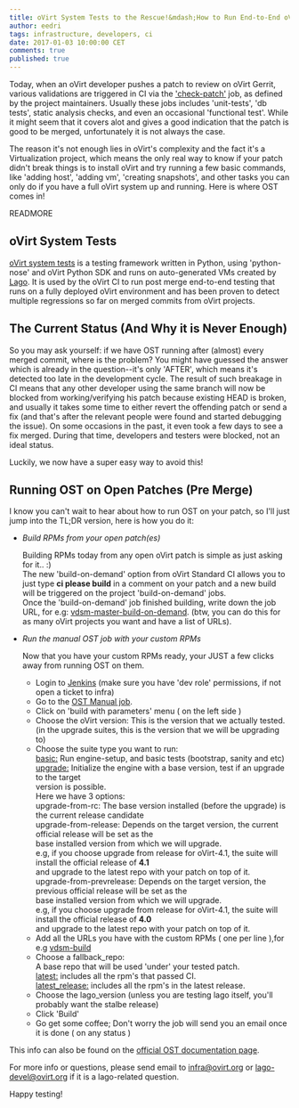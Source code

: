 ```yaml
---
title: oVirt System Tests to the Rescue!&mdash;How to Run End-to-End oVirt Tests on Your Patch
author: eedri
tags: infrastructure, developers, ci
date: 2017-01-03 10:00:00 CET
comments: true
published: true
---
```


Today, when an oVirt developer pushes a patch to review on oVirt Gerrit, various validations are triggered in CI via the ['check-patch'](http://ovirt-infra-docs.readthedocs.io/en/latest/CI/Build_and_test_standards.html) job, as defined by the project maintainers. Usually these jobs includes 'unit-tests', 'db tests', static analysis checks, and even an occasional 'functional test'. While it might seem that it covers alot and gives a good indication that the patch is good to be merged, unfortunately it is not always the case.

The reason it's not enough lies in oVirt's complexity and the fact it's a Virtualization project, which means the only real way to know if your patch didn't break things is to install oVirt and try running a few basic commands, like 'adding host', 'adding vm', 'creating snapshots', and other tasks you can only do if you have a full oVirt system up and running. Here is where OST comes in!

READMORE

## oVirt System Tests

[oVirt system tests](http://ovirt-system-tests.readthedocs.io) is a testing framework written in Python, using 'python-nose' and oVirt Python SDK and runs on auto-generated VMs created by [Lago](http://lago.readthedocs.io). It is used by the oVirt CI to run post merge end-to-end testing that runs on a fully deployed oVirt environment and has been proven to detect multiple
regressions so far on merged commits from oVirt projects.

## The Current Status (And Why it is Never Enough)

So you may ask yourself: if we have OST running after (almost) every merged commit, where is the problem? You might have guessed the answer which is already in the question--it's only 'AFTER', which means it's detected too late in the development cycle. The result of such breakage in CI means that any other developer using the same branch will now be blocked from working/verifying his patch because existing HEAD is broken, and usually it takes some time to either revert the offending patch or send a fix (and that's after the relevant people were found and started debugging the issue). On some occasions in the past, it even took a few days to see a fix merged. During that time, developers and testers were blocked, not an ideal status.

Luckily, we now have a super easy way to avoid this!

## Running OST on Open Patches (Pre Merge)

I know you can't wait to hear about how to run OST on your patch, so I'll just jump into the TL;DR version, here is how you do it:

* *Build RPMs from your open patch(es)*

    Building RPMs today from any open oVirt patch is simple as just
    asking for it.. :)<br>
    The new 'build-on-demand' option from oVirt Standard CI allows
    you to just type **ci please build** in a comment on your patch
    and a new build will be triggered on the project 'build-on-demand' jobs.<br>
    Once the 'build-on-demand' job finished building, write down the job URL,
    for e.g: [vdsm-master-build-on-demand](http://jenkins.ovirt.org/job/vdsm_master_build-artifacts-on-demand-el7-x86_64//).
    (btw, you can do this for as many oVirt projects you want and have a list of URLs).


* *Run the manual OST job with your custom RPMs*

    Now that you have your custom RPMs ready, your JUST a few clicks away from running OST
    on them.<br>
    * Login to [Jenkins](http://jenkins.ovirt.org) (make sure you have 'dev role' permissions, if not open a ticket to infra)<br>
    * Go to the [OST Manual job](http://jenkins.ovirt.org/job/ovirt-system-tests_manual/).<br>
    * Click on 'build with parameters' menu ( on the left side )
    * Choose the oVirt version: This is the version that we actually tested.<br>
      (in the upgrade suites, this is the version that we will be upgrading to)<br>
    * Choose the suite type you want to run:<br>
        <u>basic:</u> Run engine-setup, and basic tests (bootstrap, sanity and etc)<br>
        <u>upgrade:</u> Initialize the engine with a base version, test if an upgrade to the target<br>
        version is possible.<br>
        Here we have 3 options:<br>
        upgrade-from-rc: The base version installed (before the upgrade) is the current release candidate<br>
        upgrade-from-release: Depends on the target version, the current official release will be set as the<br>
        base installed version from which we will upgrade.<br>
        e.g, if you choose upgrade from release for oVirt-4.1, the suite will install the official release of <b>4.1</b><br>
        and upgrade to the latest repo with your patch on top of it.<br>
        upgrade-from-prevrelease: Depends on the target version, the previous official release will be set as the<br>
        base installed version from which we will upgrade.<br>
        e.g, if you choose upgrade from release for oVirt-4.1, the suite will install the official release of <b>4.0</b><br>
        and upgrade to the latest repo with your patch on top of it.<br>
    * Add all the URLs you have with the custom RPMs ( one per line ),for e.g [vdsm-build](http://jenkins.ovirt.org/job/vdsm_master_build-artifacts-on-demand-el7-x86_64/lastSuccessfulBuild/)<br>
    * Choose a fallback_repo:<br>
        A base repo that will be used 'under' your tested patch.<br>
        <u>latest:</u> includes all the rpm's that passed CI.<br>
        <u>latest_release:</u> includes all the rpm's in the latest release.<br>
    * Choose the lago_version (unless you are testing lago itself, you'll probably want the stalbe release)<br>
    * Click 'Build'<br>
    * Go get some coffee; Don't worry the job will send you an email once it is done ( on any status )

This info can also be found on the [official OST documentation page](http://ovirt-system-tests.readthedocs.io/en/latest/docs/CI/developers_info.html).

For more info or questions, please send email to infra@ovirt.org or lago-devel@ovirt.org if it is a lago-related question.

Happy testing!
